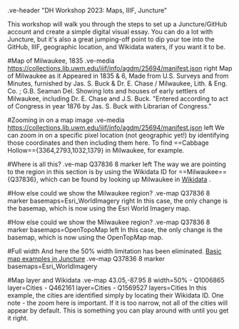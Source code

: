 .ve-header "DH Workshop 2023: Maps, IIIF, Juncture"

This workshop will walk you through the steps to set up a Juncture/GitHub account and create a simple digital visual essay. You can do a lot with Juncture, but it's also a great jumping-off point to dip your toe into the GitHub, IIIF, geographic location, and Wikidata waters, if you want it to be. 

#Map of Milwaukee, 1835
.ve-media https://collections.lib.uwm.edu/iiif/info/agdm/25694/manifest.json right
Map of Milwaukee as it Appeared in 1835 & 6, Made from U.S. Surveys and from Minutes, furnished by Jas. S. Buck & Dr. E. Chase / Milwaukee, Lith. & Eng. Co. ; G.B. Seaman Del. Showing lots and houses of early settlers of Milwaukee, including Dr. E. Chase and J.S. Buck. "Entered according to act of Congress in year 1876 by Jas. S. Buck with Librarian of Congress."

#Zooming in on a map image
.ve-media https://collections.lib.uwm.edu/iiif/info/agdm/25694/manifest.json left
We can zoom in on a specific pixel location (not geographic yet!) by identifying those coordinates and then including them here. To find ==Cabbage Hollow=={3364,2793,1032,1379} in Milwaukee, for example. 

#Where is all this?
.ve-map Q37836 8 marker left
The way we are pointing to the region in this section is by using the Wikidata ID for ==Milwaukee=={Q37836}, which can be found by looking up Milwaukee in [Wikidata](https://www.wikidata.org/) . 

#How else could we show the Milwaukee region?
.ve-map  Q37836 8 marker basemaps=Esri_WorldImagery right
In this case, the only change is the basemap, which is now using the Esri World Imagery map.

#How else could we show the Milwaukee region?
.ve-map  Q37836 8 marker basemaps=OpenTopoMap left
In this case, the only change is the basemap, which is now using the OpenTopMap map.

#Full width
And here the 50% width limitation has been eliminated. [Basic map examples in Juncture](https://www.juncture-digital.org/components/map?id=basic-map-examples)
.ve-map  Q37836 8 marker basemaps=Esri_WorldImagery 

#Map layer and Wikidata
.ve-map 43.05,-87.95 8 width=50% 
    - Q1006865 layer=Cities
    - Q462161 layer=Cities
    - Q1569527 layers=Cities
In this example, the cities are identified simply by locating their Wikidata ID. One note - the zoom here is important. If it is too narrow, not all of the cities will appear by default. This is something you can play around with until you get it right.     

